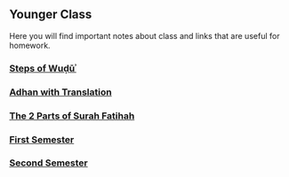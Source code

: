## Younger Class

Here you will find important notes about class and links that are useful for homework. 

### [Steps of Wuḍūʾ](https://isocia.github.io/Younger%20Class/2017-2018/Wu%E1%B8%8D%C5%AB%CA%BE%20Notes)

### [Adhan with Translation](https://isocia.github.io/Younger%20Class/2017-2018/AdhanNotes)

### [The 2 Parts of Surah Fatihah](https://isocia.github.io/Younger%20Class/2017-2018/TwoPartsOfFatihah)

### [First Semester](https://isocia.github.io/Younger%20Class/2017-2018/YoungerFirstSemester)

### [Second Semester](https://isocia.github.io/Younger%20Class/2017-2018/YoungerSecondSemester)
